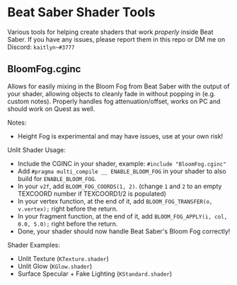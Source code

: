 # Beat Saber Shader Tools
Various tools for helping create shaders that work *properly* inside Beat Saber. If you have any issues, please report them in this repo or DM me on Discord: `kaitlyn~#3777`

## BloomFog.cginc
Allows for easily mixing in the Bloom Fog from Beat Saber with the output of your shader, allowing objects to cleanly fade in without popping in (e.g. custom notes). Properly handles fog attenuation/offset, works on PC and should work on Quest as well.

Notes:
- Height Fog is experimental and may have issues, use at your own risk!

Unlit Shader Usage:
- Include the CGINC in your shader, example: `#include "BloomFog.cginc"`
- Add `#pragma multi_compile __ ENABLE_BLOOM_FOG` in your shader to also build for `ENABLE_BLOOM_FOG`.
- In your `v2f`, add `BLOOM_FOG_COORDS(1, 2)`. (change `1` and `2` to an empty TEXCOORD number if TEXCOORD1/2 is populated)
- In your vertex function, at the end of it, add `BLOOM_FOG_TRANSFER(o, v.vertex);` right before the return.
- In your fragment function, at the end of it, add `BLOOM_FOG_APPLY(i, col, 0.0, 5.0);` right before the return.
- Done, your shader should now handle Beat Saber's Bloom Fog correctly!

Shader Examples:
- Unlit Texture (`KTexture.shader`)
- Unlit Glow (`KGlow.shader`)
- Surface Specular + Fake Lighting (`KStandard.shader`)
